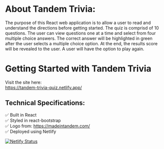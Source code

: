 # About Tandem Trivia:
The purpose of this React web application is to allow a user to read and understand the directions before getting started. The quiz is comprisd of 10 questions. The user can view questions one at a time and select from four multiple choice answers. The correct answer will be highlighted in green after the user selects a multiple choice option. At the end, the results score will be revealed to the user. A user will have the option to play again. 

# Getting Started with Tandem Trivia
Visit the site here:  
<https://tandem-trivia-quiz.netlify.app/>

## Technical Specifications:

  ✅ Built in React <br>
  ✅ Styled in react-bootstrap <br>
  ✅ Logo from: <https://madeintandem.com/> <br>
  ✅ Deployed using Netlify

[![Netlify Status](https://api.netlify.com/api/v1/badges/65f41449-8e57-4792-a5d2-cf71c10073cc/deploy-status)](https://app.netlify.com/sites/tandem-trivia-quiz/deploys)


